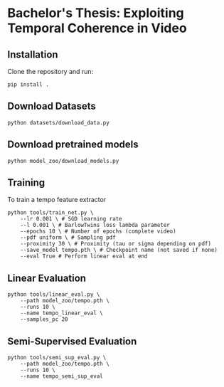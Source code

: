 # Bachelor's Thesis: Exploiting Temporal Coherence in Video


## Installation
Clone the repository and run:
    
    pip install .

## Download Datasets
    python datasets/download_data.py

## Download pretrained models
    python model_zoo/download_models.py

## Training
To train a tempo feature extractor 

    python tools/train_net.py \
        --lr 0.001 \ # SGD learning rate 
        --l 0.001 \ # BarlowTwins loss lambda parameter
        --epochs 10 \ # Number of epochs (complete video)
        --pdf uniform \ # Sampling pdf
        --proximity 30 \ # Proximity (tau or sigma depending on pdf)
        --save_model tempo.pth \ # Checkpoint name (not saved if none)
        --eval True # Perform linear eval at end

## Linear Evaluation
    python tools/linear_eval.py \
        --path model_zoo/tempo.pth \
        --runs 10 \
        --name tempo_linear_eval \
        --samples_pc 20

## Semi-Supervised Evaluation
    python tools/semi_sup_eval.py \
        --path model_zoo/tempo.pth \
        --runs 10 \
        --name tempo_semi_sup_eval